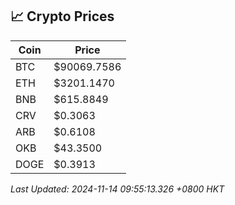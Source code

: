## 📈 Crypto Prices

| Coin | Price |
| ---- | ----- |
| BTC | $90069.7586 |
| ETH | $3201.1470 |
| BNB | $615.8849 |
| CRV | $0.3063 |
| ARB | $0.6108 |
| OKB | $43.3500 |
| DOGE | $0.3913 |

_Last Updated: 2024-11-14 09:55:13.326 +0800 HKT_